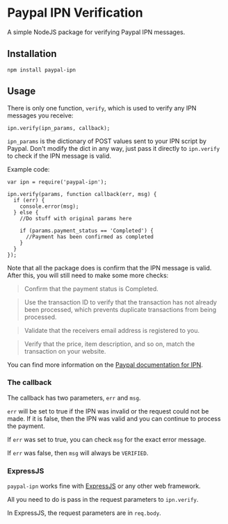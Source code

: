 # Paypal IPN Verification

A simple NodeJS package for verifying Paypal IPN messages.

## Installation
`npm install paypal-ipn`

## Usage
There is only one function, `verify`, which is used to verify any IPN messages you receive:

    ipn.verify(ipn_params, callback);

`ipn_params` is the dictionary of POST values sent to your IPN script by Paypal. Don't modify the dict in any way, just pass it directly to `ipn.verify` to check if the IPN message is valid.


Example code:

    var ipn = require('paypal-ipn');

    ipn.verify(params, function callback(err, msg) {
      if (err) {
        console.error(msg);
      } else {
        //Do stuff with original params here

        if (params.payment_status == 'Completed') {
          //Payment has been confirmed as completed
        }
      }
    });

Note that all the package does is confirm that the IPN message is valid. After this, you will still need to make some more checks:

> Confirm that the payment status is Completed.

> Use the transaction ID to verify that the transaction has not already been processed, which prevents duplicate transactions from being processed.

> Validate that the receivers email address is registered to you.

> Verify that the price, item description, and so on, match the transaction on your website.

You can find more information on the [Paypal documentation for IPN](https://cms.paypal.com/cgi-bin/marketingweb?cmd=_render-content&content_ID=developer/e_howto_admin_IPNIntro).

### The callback
The callback has two parameters, `err` and `msg`.

`err` will be set to true if the IPN was invalid or the request could not be made. If it is false, then the IPN was valid and you can continue to process the payment.

If `err` was set to true, you can check `msg` for the exact error message.

If `err` was false, then `msg` will always be `VERIFIED`.

### ExpressJS
`paypal-ipn` works fine with [ExpressJS](http://expressjs.com/) or any other web framework.

All you need to do is pass in the request parameters to `ipn.verify`.

In ExpressJS, the request parameters are in `req.body`.
